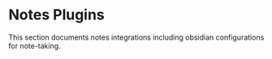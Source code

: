 # Notes Plugins
This section documents notes integrations including obsidian configurations for note-taking.

